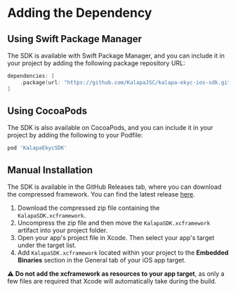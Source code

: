 # Adding the Dependency

## Using Swift Package Manager
The SDK is available with Swift Package Manager, and you can include it in your project by adding the following package repository URL: 

```swift
dependencies: [
    .package(url: "https://github.com/KalapaJSC/kalapa-ekyc-ios-sdk.git", .branch("master"))
]
```


## Using CocoaPods
The SDK is also available on CocoaPods, and you can include it in your project by adding the following to your Podfile:

```ruby
pod 'KalapaEkycSDK'
```
## Manual Installation
The SDK is available in the GitHub Releases tab, where you can download the compressed framework. You can find the latest release [here](https://github.com/KalapaJSC/kalapa-ekyc-ios-sdk/tree/master/KalapaEkycSDK).

1. Download the compressed zip file containing the `KalapaSDK.xcframework`.
2. Uncompress the zip file and then move the `KalapaSDK.xcframework` artifact into your project folder.
3. Open your app's project file in Xcode. Then select your app's target under the target list.
4. Add `KalapaSDK.xcframework` located within your project to the **Embedded Binaries** section in the General tab of your iOS app target.

⚠️ **Do not add the xcframework as resources to your app target**, as only a few files are required that Xcode will automatically take during the build.
